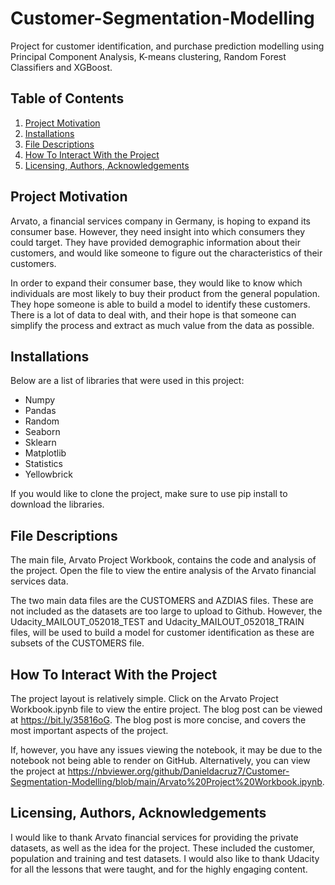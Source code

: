 # Customer-Segmentation-Modelling
Project for customer identification, and purchase prediction modelling using Principal Component Analysis, K-means clustering, Random Forest Classifiers and XGBoost.

## Table of Contents
1. [Project Motivation](https://github.com/Danieldacruz7/Customer-Segmentation-Modelling#project-motivation)
2. [Installations](https://github.com/Danieldacruz7/Customer-Segmentation-Modelling#installations)
3. [File Descriptions](https://github.com/Danieldacruz7/Customer-Segmentation-Modelling#file-descriptions)
4. [How To Interact With the Project](https://github.com/Danieldacruz7/Customer-Segmentation-Modelling#how-to-interact-with-the-project)
5. [Licensing, Authors, Acknowledgements](https://github.com/Danieldacruz7/Customer-Segmentation-Modelling#licensing-authors-acknowledgements)

## Project Motivation
Arvato, a financial services company in Germany, is hoping to expand its consumer base. However, they need insight into which consumers they could target. They have provided demographic information about their customers, and would like someone to figure out the characteristics of their customers.

In order to expand their consumer base, they would like to know which individuals are most likely to buy their product from the general population. They hope someone is able to build a model to identify these customers. There is a lot of data to deal with, and their hope is that someone can simplify the process and extract as much value from the data as possible.

## Installations
Below are a list of libraries that were used in this project:
- Numpy
- Pandas
- Random
- Seaborn
- Sklearn
- Matplotlib
- Statistics
- Yellowbrick

If you would like to clone the project, make sure to use pip install to download the libraries.  

## File Descriptions
The main file, Arvato Project Workbook, contains the code and analysis of the project. Open the file to view the entire analysis of the Arvato financial services data.

The two main data files are the CUSTOMERS and AZDIAS files. These are not included as the datasets are too large to upload to Github. However, the Udacity_MAILOUT_052018_TEST and Udacity_MAILOUT_052018_TRAIN files, will be used to build a model for customer identification as these are subsets of the CUSTOMERS file.

## How To Interact With the Project
The project layout is relatively simple. Click on the Arvato Project Workbook.ipynb file to view the entire project. The blog post can be viewed at https://bit.ly/35816oG. The blog post is more concise, and covers the most important aspects of the project.

If, however, you have any issues viewing the notebook, it may be due to the notebook not being able to render on GitHub. Alternatively, you can view the project at https://nbviewer.org/github/Danieldacruz7/Customer-Segmentation-Modelling/blob/main/Arvato%20Project%20Workbook.ipynb.

## Licensing, Authors, Acknowledgements
I would like to thank Arvato financial services for providing the private datasets, as well as the idea for the project. These included the customer, population and training and test datasets. I would also like to thank Udacity for all the lessons that were taught, and for the highly engaging content.
